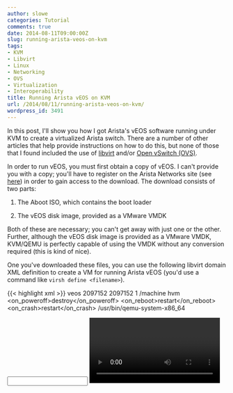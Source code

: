```yaml
---
author: slowe
categories: Tutorial
comments: true
date: 2014-08-11T09:00:00Z
slug: running-arista-veos-on-kvm
tags:
- KVM
- Libvirt
- Linux
- Networking
- OVS
- Virtualization
- Interoperability
title: Running Arista vEOS on KVM
url: /2014/08/11/running-arista-veos-on-kvm/
wordpress_id: 3491
---
```


In this post, I'll show you how I got Arista's vEOS software running under KVM to create a virtualized Arista switch. There are a number of other articles that help provide instructions on how to do this, but none of those that I found included the use of [libvirt](http://libvirt.org/) and/or [Open vSwitch (OVS)](http://openvswitch.org/).

In order to run vEOS, you must first obtain a copy of vEOS. I can't provide you with a copy; you'll have to register on the Arista Networks site (see [here](https://www.arista.com/en/login)) in order to gain access to the download. The download consists of two parts:

1. The Aboot ISO, which contains the boot loader

2. The vEOS disk image, provided as a VMware VMDK

Both of these are necessary; you can't get away with just one or the other. Further, although the vEOS disk image is provided as a VMware VMDK, KVM/QEMU is perfectly capable of using the VMDK without any conversion required (this is kind of nice).

One you've downloaded these files, you can use the following libvirt domain XML definition to create a VM for running Arista vEOS (you'd use a command like `virsh define <filename>`).

{{< highlight xml >}}
<domain type='kvm'>
  <name>veos</name>
  <memory unit='KiB'>2097152</memory>
  <currentMemory unit='KiB'>2097152</currentMemory>
  <vcpu placement='static'>1</vcpu>
  <resource>
    <partition>/machine</partition>
  </resource>
  <os>
    <type arch='x86_64' machine='pc-i440fx-1.5'>hvm</type>
    <boot dev='cdrom'/>
    <boot dev='hd'/>
  </os>
  <features>
    <acpi/>
    <apic/>
    <pae/>
  </features>
  <clock offset='utc'/>
  <on_poweroff>destroy</on_poweroff>
  <on_reboot>restart</on_reboot>
  <on_crash>restart</on_crash>
  <devices>
    <emulator>/usr/bin/qemu-system-x86_64</emulator>
    <disk type='file' device='disk'>
      <driver name='qemu' type='vmdk'/>
      <source file='/var/lib/libvirt/images/eos-4.13.3-veos.vmdk'/>
      <target dev='hda' bus='ide'/>
      <alias name='ide0-0-0'/>
      <address type='drive' controller='0' bus='0' target='0' unit='0'/>
    </disk>
    <disk type='file' device='cdrom'>
      <driver name='qemu' type='raw'/>
      <source file='/var/lib/libvirt/images/aboot-veos-2.0.8.iso'/>
      <target dev='hdc' bus='ide'/>
      <readonly/>
      <alias name='ide0-1-0'/>
      <address type='drive' controller='0' bus='1' target='0' unit='0'/>
    </disk>
    <controller type='usb' index='0'>
      <alias name='usb0'/>
      <address type='pci' domain='0x0000' bus='0x00' slot='0x01' function='0x2'/>
    </controller>
    <controller type='pci' index='0' model='pci-root'>
      <alias name='pci0'/>
    </controller>
    <controller type='ide' index='0'>
      <alias name='ide0'/>
      <address type='pci' domain='0x0000' bus='0x00' slot='0x01' function='0x1'/>
    </controller>
    <interface type='network'>
      <source network='br-ex' portgroup='management'/>
      <model type='e1000'/>
      <address type='pci' domain='0x0000' bus='0x00' slot='0x03' function='0x0'/>
    </interface>
    <interface type='network'>
      <source network='br-ex' portgroup='trunked'/>
      <model type='e1000'/>
      <address type='pci' domain='0x0000' bus='0x00' slot='0x05' function='0x0'/>
    </interface>
    <interface type='network'>
      <source network='br-ex' portgroup='trunked'/>
      <model type='e1000'/>
      <address type='pci' domain='0x0000' bus='0x00' slot='0x06' function='0x0'/>
    </interface>
    <serial type='pty'>
      <source path='/dev/pts/4'/>
      <target port='0'/>
      <alias name='serial0'/>
    </serial>
    <console type='pty' tty='/dev/pts/4'>
      <source path='/dev/pts/4'/>
      <target type='serial' port='0'/>
      <alias name='serial0'/>
    </console>
    <input type='mouse' bus='ps2'/>
    <graphics type='vnc' port='5903' autoport='yes' listen='127.0.0.1'>
      <listen type='address' address='127.0.0.1'/>
    </graphics>
    <video>
      <model type='cirrus' vram='9216' heads='1'/>
      <alias name='video0'/>
      <address type='pci' domain='0x0000' bus='0x00' slot='0x02' function='0x0'/>
    </video>
    <memballoon model='virtio'>
      <alias name='balloon0'/>
      <address type='pci' domain='0x0000' bus='0x00' slot='0x04' function='0x0'/>
    </memballoon>
  </devices>
  <seclabel type='dynamic' model='apparmor' relabel='yes'/>
</domain>
{{< / highlight >}}

(Click [here](https://gist.github.com/lowescott/ca31c88a52284eb12ac2) for this XML text as a GitHub Gist.)

There are a few key things to note about this libvirt domain XML:

* Note the boot order; the VM must boot from the Aboot ISO first.

* Both the Aboot ISO as well as the vEOS VMDK are attached to the VM as devices, and you _must_ use an IDE bus. Arista vEOS will refuse to boot if you use a SCSI device, so make sure there are no SCSI devices in the configuration. Pay particular attention to the `type=` parameters that specify the correct disk formats for the ISO (type "raw") and VMDK (type "vmdk").

* For the network interfaces, you'll want to be sure to use the e1000 model.

* This example XML definition includes three different network interfaces. (More are supported; up to 7 interfaces on QEMU/KVM.)

* This XML definition leverages [libvirt integration with OVS][1] so that libvirt automatically attaches VMs to OVS and correctly applies VLAN tagging and trunking configurations. In this case, the network interfaces are attaching to a portgroup called "trunked"; this portgroup [trunks VLANs up to the guest domain][2] (the vEOS VM, in this case). In theory, this should allow the vEOS VM to support VLAN trunk interfaces, although I had some issues making this work as expected and had to drop back to tagged interfaces.

Once you have the guest domain defined, you can start it by using `virsh start <guest domain name>`. The first time it boots, it will take a _long_ time to come up. (A _really_ long time---I watched it for a good 10 minutes before finally giving up and walking away to do something else. It was up when I came back.) According to the documentation I've found, this is because EOS needs to make a backup copy of the flash partition (which in this case is the VMDK disk image). It might be quicker for you, but be prepared for a long first boot just in case.

Once it's up and running, use `virsh vncdisplay` to get the VNC display of the vEOS guest domain, then use a VNC viewer to connect to the guest domain's console. You won't be able to SSH in yet, as all the network interfaces are still unconfigured. At the console, set an IP address on the Management1 interface (which will correspond to the first virtual network interface defined in the libvirt domain XML) and then you should have network connectivity to the switch for the purposes of management. Once you create a username and a password, then you'll be able to SSH into your newly-running Arista vEOS switch. Have fun!

For additional information and context, here are some links to other articles I found on this topic while doing some research:

* [vEOS - Running EOS in a VM](https://eos.arista.com/veos-running-eos-in-a-vm/) (this article provides only limited QEMU/KVM information toward the end)

* [Running vEOS on ESXi 5.5](https://eos.arista.com/running-veos-on-esxi-5-5/)

* [Create a VirtualBox Arista vEOS image from the command line](http://thenetworksherpa.com/create-a-vbox-arista-veos-image-via-command-line/)

* [Building a Virtual Lab with Arista vEOS and VirtualBox](http://www.gad.net/Blog/2012/10/27/building-a-virtual-lab-with-arista-veos-and-virtualbox/)

If you have any questions or need more information, feel free to speak up in the comments below. All courteous comments are welcome!

[1]: {{< relref "2012-11-07-using-vlans-with-ovs-and-libvirt.md" >}}
[2]: {{< relref "2013-05-28-vlan-trunking-to-guest-domains-with-open-vswitch.md" >}}
